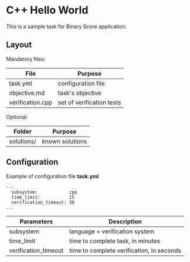 C++ Hello World
===============

This is a sample task for Binary Score application.

## Layout

Mandatory files:

| File          | Purpose               |
| ------------- | ------------- |
| task.yml      | configuration file |
| objective.md  | task's objective |
| verification.cpp | set of verification tests|


Optional:

| Folder          | Purpose               |
| ------------- | ------------- |
| solutions/     | known solutions |


## Configuration

Example of configuration file **task.yml**

    ---
      subsystem:            cpp
      time_limit:           15
      verification_timeout: 30
    ...


| Parameters    | Description   |
| ------------- | ------------- |
| subsystem     | language + verification system |
| time_limit    | time to complete task, in minutes |
| verification_timeout | time to complete verification, in seconds|

